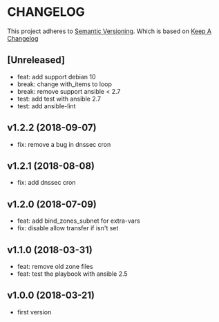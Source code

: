 # CHANGELOG

This project adheres to [Semantic Versioning](http://semver.org/).
Which is based on [Keep A Changelog](http://keepachangelog.com/)

## [Unreleased]
- feat: add support debian 10
- break: change with_items to loop
- break: remove support ansible < 2.7
- test: add test with ansible 2.7
- test: add ansible-lint

## v1.2.2 (2018-09-07)
- fix: remove a bug in dnssec cron

## v1.2.1 (2018-08-08)
- fix: add dnssec cron

## v1.2.0 (2018-07-09)
- feat: add bind_zones_subnet for extra-vars 
- fix: disable allow transfer if isn't set

## v1.1.0 (2018-03-31)
- feat: remove old zone files
- feat: test the playbook with ansible 2.5

## v1.0.0 (2018-03-21)
- first version

